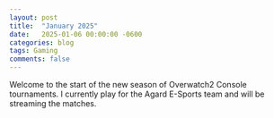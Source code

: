 ```yaml
---
layout: post
title:  "January 2025"
date:   2025-01-06 00:00:00 -0600
categories: blog
tags: Gaming
comments: false
---
```

Welcome to the start of the new season of Overwatch2 Console tournaments. I currently play for the Agard E-Sports team and will be streaming the matches.
